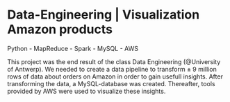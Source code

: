 # Data-Engineering | Visualization Amazon products
Python - MapReduce - Spark - MySQL - AWS

This project was the end result of the class Data Engineering (@University of Antwerp).
We needed to create a data pipeline to transform ± 9 million rows of data
about orders on Amazon in order to gain usefull insights.
After transforming the data, a MySQL-database was created.
Thereafter, tools provided by AWS were used to visualize these insights.

